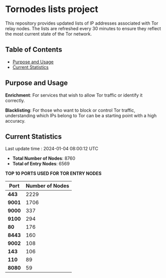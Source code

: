 # Tornodes lists project

This repository provides updated lists of IP addresses associated with Tor relay nodes. The lists are refreshed every 30 minutes to ensure they reflect the most current state of the Tor network.

## Table of Contents

- [Purpose and Usage](#purpose-and-usage)
- [Current Statistics](#current-statistics)


## Purpose and Usage

**Enrichment**: For services that wish to allow Tor traffic or identify it correctly.

**Blacklisting**: For those who want to block or control Tor traffic, understanding which IPs belong to Tor can be a starting point with a high accuracy.

## Current Statistics

Last update time : 2024-01-04 08:00:12 UTC

- **Total Number of Nodes**: 8760
- **Total of Entry Nodes**: 6569

**TOP 10 PORTS USED FOR TOR ENTRY NODES**

| **Port** | **Number of Nodes** |
|------|-----------------|
| **443**   | 2229  |
| **9001**   | 1706  |
| **9000**   | 337  |
| **9100**   | 294  |
| **80**   | 176  |
| **8443**   | 160  |
| **9002**   | 108  |
| **143**   | 106  |
| **110**   | 89  |
| **8080**   | 59  |

